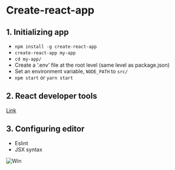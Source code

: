 # Create-react-app

## 1. Initializing app

* `npm install -g create-react-app`
* `create-react-app my-app`
* `cd my-app/`
* Create a ‘.env’ file at the root level (same level as package.json)
* Set an environment variable, `NODE_PATH` to `src/`
* `npm start` or `yarn start`

## 2. React developer tools

[Link](https://chrome.google.com/webstore/detail/react-developer-tools/fmkadmapgofadopljbjfkapdkoienihi)

## 3. Configuring editor

* Eslint
* JSX syntax






![Win](https://media.giphy.com/media/1GTZA4flUzQI0/giphy.gif)
